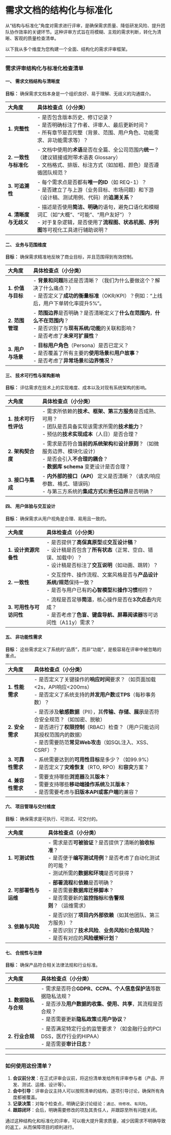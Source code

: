 # 需求文档的结构化与标准化

从“结构与标准化”角度对需求进行评审，是确保需求质量、降低研发风险、提升团队协作效率的关键环节。这种评审方式旨在将模糊、主观的需求判断，转化为清晰、客观的质量检查清单。

以下我从多个维度为您构建一个全面、结构化的需求评审框架。

---

### 需求评审结构化与标准化检查清单

#### 一、 需求文档结构与清晰度
**目标：** 确保需求文档本身是一个组织良好、易于理解、无歧义的沟通媒介。

| 大角度                | 具体检查点（小分类）                                         |
| :-------------------- | :----------------------------------------------------------- |
| **1. 完整性**         | - 是否包含版本历史、修订记录？<br>- 是否明确标注了作者、评审人、最后更新时间？<br>- 所有章节是否完整（背景、范围、用户角色、功能需求、非功能需求等）？ |
| **2. 一致性与标准化** | - 文档中使用的**术语**是否在全篇、全公司范围内**统一**？（建议链接或附带术语表 Glossary）<br>- 文档格式、排版、标注方式（如加粗、颜色）是否遵循团队规范？ |
| **3. 可追溯性**       | - 每个需求点是否都有**唯一的ID**（如 REQ-1）？<br>- 是否建立了与上游（业务目标、市场问题）和下游（设计稿、测试用例、代码）的**追溯关系**？ |
| **4. 清晰度与无歧义** | - 描述是否使用**简洁、明确**的语句，避免口语化和模糊词汇（如“大概”、“可能”、“用户友好”）？<br>- 对于复杂逻辑，是否使用了**流程图、状态机图、序列图**等可视化工具进行辅助说明？ |

#### 二、 业务与范围维度
**目标：** 确保需求精准地反映了商业目标，并且范围得到有效控制。

| 大角度            | 具体检查点（小分类）                                         |
| :---------------- | :----------------------------------------------------------- |
| **1. 价值与目标** | - **背景和问题**陈述是否清晰？（我们为什么要做这个？解决了什么痛点？）<br>- 是否定义了**成功的衡量标准**（OKR/KPI）？例如：“上线后，用户下单转化率提升5%”。 |
| **2. 范围管理**   | - **范围边界**是否明确？是否清晰定义了**什么在范围内**，**什么不在范围内**？<br>- 是否识别了与**现有系统/功能**的关联和影响？<br>- 是否考虑了**未来可扩展性**？ |
| **3. 用户与场景** | - **目标用户角色**（Persona）是否已定义？<br>- 是否覆盖了所有主要的**使用场景**和**用户故事**？<br>- 是否考虑了**异常场景**和**边界情况**？ |

#### 三、 技术可行性与架构影响
**目标：** 评估需求在技术上的实现难度、成本以及对现有系统架构的影响。

| 大角度                | 具体检查点（小分类）                                         |
| :-------------------- | :----------------------------------------------------------- |
| **1. 技术可行性评估** | - 需求所依赖的**技术、框架、第三方服务**是否成熟、可用？<br>- 团队是否具备实现该需求所需的**技术能力**？<br>- 预估的**技术实现成本**（人日）是否合理？ |
| **2. 架构契合度**     | - 需求是否符合**当前的系统架构**和**设计原则**？（如微服务边界、模块化设计）<br>- 是否会引入**不合理的耦合**？<br>- **数据库 schema** 变更设计是否合理？ |
| **3. 接口与集成**     | - **内外部的接口（API）** 定义是否清晰？（请求/响应参数、格式、错误码）<br>- 与第三方系统的**集成方式**和**责任边界**是否明确？ |

#### 四、 用户体验与交互设计
**目标：** 确保需求从用户视角是合理、易用且一致的。

| 大角度                  | 具体检查点（小分类）                                         |
| :---------------------- | :----------------------------------------------------------- |
| **1. 设计资源完备性**   | - 是否提供了**高保真原型**或**交互设计稿**？<br>- 设计稿是否包含了**所有状态**（正常、空白、错误、加载中）？<br>- 设计稿是否标注了**交互说明**（如动画、跳转）？ |
| **2. 一致性**           | - 交互控件、操作流程、文案风格是否与**产品设计系统/规范**保持一致？<br>- 是否与用户已有的**心智模型**和**操作习惯**相符？ |
| **3. 可用性与可访问性** | - 流程是否足够**简洁**，核心操作是否在**3次点击**内完成？<br>- 是否考虑了**色盲、键盘导航、屏幕阅读器**等可访问性（A11y）需求？ |

#### 五、 非功能性需求
**目标：** 这些需求定义了系统的“品质”，而非“功能”，是极容易在评审中被忽略的重点。

| 大角度            | 具体检查点（小分类）                                         |
| :---------------- | :----------------------------------------------------------- |
| **1. 性能需求**   | - 是否定义了关键操作的**响应时间**要求？（如页面加载<2s，API响应<200ms）<br>- 是否定义了系统支持的**并发用户数**或**TPS**（每秒事务数）？ |
| **2. 安全需求**   | - 是否涉及**敏感数据**（PII），其**传输、存储、展示**是否符合安全规范？（如加密、脱敏）<br>- 是否进行了**权限控制**（RBAC）检查？（用户只能访问其授权范围内的数据）<br>- 是否需要防范**常见Web攻击**（如SQL注入、XSS、CSRF）？ |
| **3. 可靠性需求** | - 系统需要达到的**可用性目标**是多少？（如99.9%）<br>- 是否定义了**灾难恢复**（RTO, RPO）和**容灾**方案？ |
| **4. 兼容性需求** | - 需要支持哪些**浏览器**及其**版本**？<br>- 需要支持哪些**移动端操作系统**及其**版本**？<br>- 是否需要考虑与**旧版本API或客户端**的兼容？ |

#### 六、 项目管理与交付维度
**目标：** 确保需求是可执行、可测试、可交付的。

| 大角度                | 具体检查点（小分类）                                         |
| :-------------------- | :----------------------------------------------------------- |
| **1. 可测试性**       | - 需求是否**可被验证**？是否提供了清晰的**验收标准**？<br>- 是否便于**编写测试用例**？是否考虑了自动化测试的可能？<br>- 测试所需的**数据和环境**是否可获得？ |
| **2. 可部署性与运维** | - **部署流程**和**依赖**是否明确？<br>- 是否需要**数据库迁移脚本**？<br>- 是否需要新的**监控指标**和**告警规则**？（运维需求） |
| **3. 依赖与风险**     | - 是否识别了**项目内外部依赖**（如其他团队、第三方服务）？<br>- 是否识别了**技术风险**、**业务风险**和**合规风险**？<br>- 是否有对应的**风险缓解计划**？ |

#### 七、 合规性与法律
**目标：** 确保产品符合相关法律法规和行业标准。

| 大角度                | 具体检查点（小分类）                                         |
| :-------------------- | :----------------------------------------------------------- |
| **1. 数据隐私与合规** | - 需求是否符合**GDPR、CCPA、个人信息保护法**等数据隐私法规？<br>- 是否涉及**用户数据的收集、使用、共享**，其流程是否合规？<br>- 是否需要更新**隐私政策**或**用户协议**？ |
| **2. 行业合规**       | - 是否满足特定行业的监管要求？（如金融行业的PCI DSS，医疗行业的HIPAA）<br>- 是否需要**审计日志**？ |

---

### 如何使用这份清单？

1.  **会议前分发**：在正式评审会议前，将这份清单发给所有评审参与者（产品、开发、测试、运维、设计等）。
2.  **会中引导**：评审会议主持人可以按照清单的结构，逐项引导讨论，确保所有角度都被覆盖。
3.  **记录决策**：对每个检查点，明确记录讨论结论：`通过`、`待修改`、`有风险`。
4.  **跟踪闭环**：会后，明确需要修改的项及其责任人，并跟踪至所有问题关闭。

通过这种结构化和标准化的评审，可以极大提升需求质量，减少因需求不明确导致的返工，从而保障项目的顺利进行。